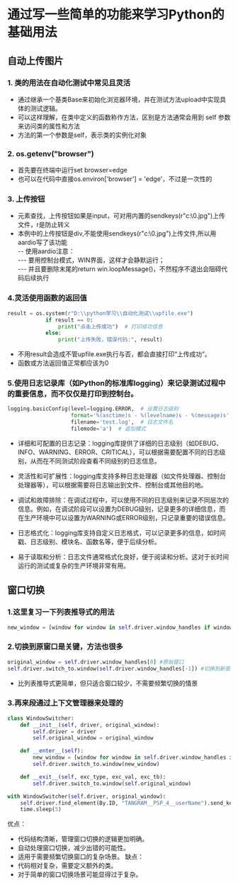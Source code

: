 # 通过写一些简单的功能来学习Python的基础用法



## 自动上传图片

### 1. 类的用法在自动化测试中常见且灵活
- 通过继承一个基类Base来初始化浏览器环境，并在测试方法upload中实现具体的测试逻辑。
- 可以这样理解，在类中定义的函数称作方法，区别是方法通常会用到 self 参数来访问类的属性和方法
- 方法的第一个参数是self，表示类的实例化对象

### 2. os.getenv("browser")
- 首先要在终端中运行set browser=edge
- 也可以在代码中直接os.environ['browser'] = 'edge'，不过是一次性的

### 3. 上传按钮
- 元素查找，上传按钮如果是input，可对用内置的sendkeys(r"c:\0.jpg")上传文件，r是防止转义
- 本例中的上传按钮是div,不能使用sendkeys(r"c:\0.jpg")上传文件,所以用aardio写了该功能  
-- 使用aardio注意：  
--- 要用控制台模式，WIN界面，这样才会静默运行；  
--- 并且要删除末尾的return win.loopMessage()，不然程序不退出会阻碍代码后续执行



### 4.灵活使用函数的返回值
```python
result = os.system(r"D:\\python学习\\自动化测试\\upfile.exe")
            if result == 0:
                print("点击上传成功")  # 打印成功信息
            else:
                print("上传失败，错误代码:", result)
```
- 不用result会造成不管upfile.exe执行与否，都会直接打印“上传成功”。
- 函数或方法返回值正常都应该为0

### 5.使用日志记录库（如Python的标准库logging）来记录测试过程中的重要信息，而不仅仅是打印到控制台。
```python
logging.basicConfig(level=logging.ERROR,  # 设置日志级别
                    format='%(asctime)s - %(levelname)s - %(message)s',
                    filename='test.log',  # 日志文件名
                    filemode='a')  # 追加模式
```
- 详细和可配置的日志记录：logging库提供了详细的日志级别（如DEBUG、INFO、WARNING、ERROR、CRITICAL），可以根据需要配置不同的日志级别，从而在不同测试阶段查看不同级别的日志信息。

- 灵活性和可扩展性：logging库支持多种日志处理器（如文件处理器、控制台处理器等），可以根据需要将日志输出到文件、控制台或其他目的地。

- 调试和故障排除：在调试过程中，可以使用不同的日志级别来记录不同层次的信息。例如，在调试阶段可以设置为DEBUG级别，记录更多的详细信息，而在生产环境中可以设置为WARNING或ERROR级别，只记录重要的错误信息。

- 日志格式化：logging库支持自定义日志格式，可以记录更多的信息，如时间戳、日志级别、模块名、函数名等，便于后续分析。

- 易于读取和分析：日志文件通常格式化良好，便于阅读和分析。这对于长时间运行的测试或复杂的生产环境非常有用。

## 窗口切换
### 1.这里复习一下列表推导式的用法
```python
new_window = [window for window in self.driver.window_handles if window != original_window][0]
```

### 2.切换到原窗口是关键，方法也很多
```python
original_window = self.driver.window_handles[0] #原始窗口
self.driver.switch_to.window(self.driver.window_handles[-1]) #切换到新窗口
```
- 比列表推导式更简单，但只适合窗口较少，不需要频繁切换的情景

### 3.再来段通过上下文管理器来处理的
```python
class WindowSwitcher:
    def __init__(self, driver, original_window):
        self.driver = driver
        self.original_window = original_window

    def __enter__(self):
        new_window = [window for window in self.driver.window_handles if window != self.original_window][0]
        self.driver.switch_to.window(new_window)

    def __exit__(self, exc_type, exc_val, exc_tb):
        self.driver.switch_to.window(self.original_window)

with WindowSwitcher(self.driver, original_window):
    self.driver.find_element(By.ID, "TANGRAM__PSP_4__userName").send_keys("sn")
    time.sleep(5)
```
优点：
- 代码结构清晰，管理窗口切换的逻辑更加明确。
- 自动处理窗口切换，减少出错的可能性。
- 适用于需要频繁切换窗口的复杂场景。 
缺点：
- 代码相对复杂，需要定义额外的类。
- 对于简单的窗口切换场景可能显得过于复杂。




 
